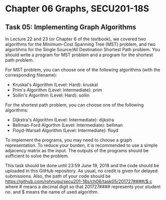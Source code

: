 # Chapter 06 Graphs, SECU201-18S

## Task 05: Implementing Graph Algorithms
In Lecture 22 and 23 (or Chapter 6 of the textbook), we covered two algorithms for the Minimum-Cost Spanning Tree (MST) problem, and two algortihms for the Single Source/All Destination Shortest Path problem. You should write a program for MST problem and a program for the shortest path problem.

For MST problem, you can choose one of the following algorithms (with the corresponding filename):
- Kruskal's Algorithm (Level: Hard): kruskal
- Prim's Algorithm (Level: Intermediate): prim
- Sollin's Algorithm (Level: Hard): sollin

For the shortest path problem, you can choose one of the following algorithms:
- Dijkstra's Algorithm (Level: Intermediate): dijkstra
- Bellman-Ford Algorthm (Level: Intermediate): bellman
- Floyd-Warsall Algorithm (Level: Intermediate): floyd

To implement the programs, you may need to choose a graph representation. To reduce your burden, it is recommended to use a simple adjacency matrix as the input. The outputs of the programs should be sufficient to solve the problem.

This task should be done until 23:59 June 19, 2018 and the code should be uploaded in this GitHub repository. As usual, no credit is given for delayed submissions. Also, the path of your code should be https://github.com/rohnugu/secu201-18s/ch06/task05/201727####/$.c where # means a decimal digit so that 201727#### represents your student no. and $ means the name of used algorithm.
